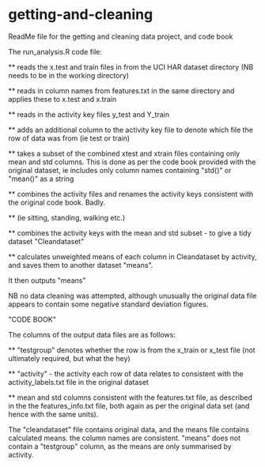 getting-and-cleaning
====================

ReadMe file for the getting and cleaning data project, and code book

The run_analysis.R code file:

** reads the x.test and train files in from the UCI HAR dataset directory (NB needs to be in the working directory)

** reads in column names from features.txt in the same directory and applies these to x.test and x.train

** reads in the activity key files y_test and Y_train

** adds an additional column to the activity key file to denote which file the row of data was from (ie test or train)

** takes a subset of the combined xtest and xtrain files containing only mean and std columns.  This is done as per the code
book provided with the original dataset, ie includes only column names containing "std()" or "mean()" as a string

** combines the activity files and renames the activity keys consistent with the original code book.  Badly.

** (ie sitting, standing, walking etc.)

** combines the activity keys with the mean and std subset - to give a tidy dataset "Cleandataset"

** calculates unweighted means of each column in Cleandataset by activity, and saves them to another dataset "means".

It then outputs "means"

NB no data cleaning was attempted, although unusually the original data file appears to contain some negative standard 
deviation figures.

"CODE BOOK"

The columns of the output data files are as follows:

** "testgroup" denotes whether the row is from the x_train or x_test file (not ultimately required, but what the hey)

** "activity" - the activity each row of data relates to consistent with the activity_labels.txt file in the original dataset

** mean and std columns consistent with the features.txt file, as described in the the features_info.txt file, both again as per the original data set (and hence with the same units).

The "cleandataset" file contains original data, and the means file contains calculated means.  the column names are consistent. "means" does not contain a "testgroup" column, as the means are only summarised by activity.
